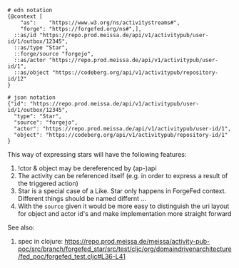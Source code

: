 ```
# edn notation
{@context [
    "as":    "https://www.w3.org/ns/activitystreams#",
    "forge": "https://forgefed.org/ns#",],
  ::as/id "https://repo.prod.meissa.de/api/v1/activitypub/user-id/1/outbox/12345",
  ::as/type "Star",
  ::forge/source "forgejo",
  ::as/actor "https://repo.prod.meissa.de/api/v1/activitypub/user-id/1",
  ::as/object "https://codeberg.org/api/v1/activitypub/repository-id/12"
}

# json notation
{"id": "https://repo.prod.meissa.de/api/v1/activitypub/user-id/1/outbox/12345",
  "type": "Star",
  "source": "forgejo",
  "actor": "https://repo.prod.meissa.de/api/v1/activitypub/user-id/1",
  "object": "https://codeberg.org/api/v1/activitypub/repository-id/1"
}
```

This way of expressing stars will have the following features:

1. !ctor & object may be dereferenced by (ap-)api
2. The activity can be referenced itself (e.g. in order to express a result of the triggered action)
3. Star is a special case of a Like. Star only happens in ForgeFed context. Different things should be named differnt ...
4. With the `source` given it would be more easy to distinguish the uri layout for object and actor id's and make implementation more straight forward

See also:
1. spec in clojure: https://repo.prod.meissa.de/meissa/activity-pub-poc/src/branch/forgefed_star/src/test/cljc/org/domaindrivenarchitecture/fed_poc/forgefed_test.cljc#L36-L41

